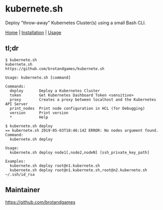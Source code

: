 # kubernete.sh

Deploy "throw-away" Kubernetes Cluster(s) using a small Bash CLI.

[Home](https://kubernete.sh) |
[Installation](https://kubernete.sh/install/) |
[Usage](https://kubernete.sh/usage/)


## tl;dr

````
$ kubernete.sh 
kubernete.sh
https://github.com/brotandgames/kubernete.sh

Usage: kubernete.sh [command]

Commands:
  deploy       Deploy a Kubernetes Cluster
  token        Get Kubernetes Dashboard Token <sensitive>
  proxy        Creates a proxy between localhost and the Kubernetes API Server
  print_nodes  Print node configuration in HCL (for Debugging)
  version      Print version
  *            Help

````

````
$ kubernete.sh deploy
== kubernete.sh 2019-05-03T18:46:14Z ERROR: No nodes argument found.
Command: 
  kubernete.sh deploy

Usage: 
  kubernete.sh deploy node1[,node2,nodeN] [ssh_private_key_path]

Examples:
  kubernete.sh deploy root@n1.kubernete.sh
  kubernete.sh deploy root@n1.kubernete.sh,root@n2.kubernete.sh ~/.ssh/id_rsa
````

## Maintainer

https://github.com/brotandgames